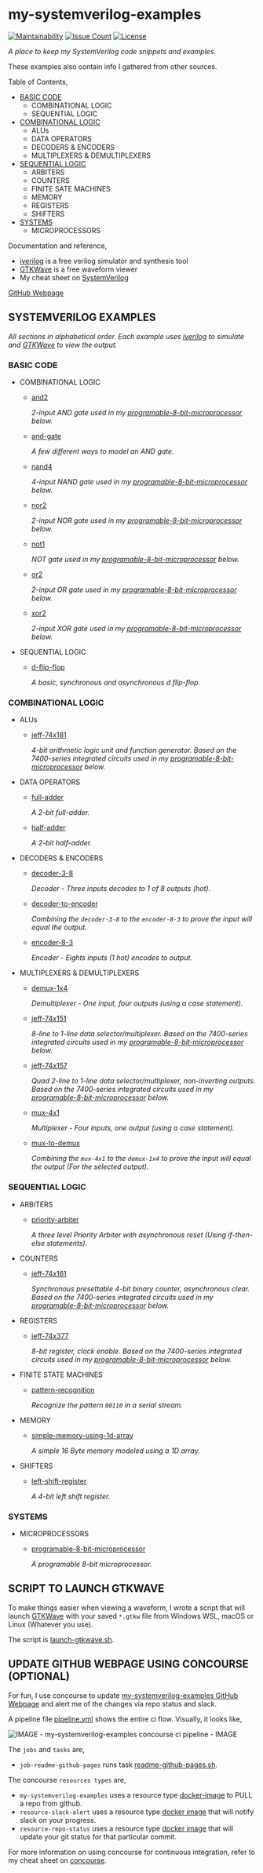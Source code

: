 # my-systemverilog-examples

[![Maintainability](https://api.codeclimate.com/v1/badges/7b6a0473affbce8049ee/maintainability)](https://codeclimate.com/github/JeffDeCola/my-systemverilog-examples/maintainability)
[![Issue Count](https://codeclimate.com/github/JeffDeCola/my-systemverilog-examples/badges/issue_count.svg)](https://codeclimate.com/github/JeffDeCola/my-systemverilog-examples/issues)
[![License](http://img.shields.io/:license-mit-blue.svg)](http://jeffdecola.mit-license.org)

_A place to keep my SystemVerilog code snippets and examples._

These examples also contain info I gathered from other sources.

Table of Contents,

* [BASIC CODE](https://github.com/JeffDeCola/my-systemverilog-examples#basic-code)
  * COMBINATIONAL LOGIC
  * SEQUENTIAL LOGIC
* [COMBINATIONAL LOGIC](https://github.com/JeffDeCola/my-systemverilog-examples#combinational-logic)
  * ALUs
  * DATA OPERATORS
  * DECODERS & ENCODERS
  * MULTIPLEXERS & DEMULTIPLEXERS
* [SEQUENTIAL LOGIC](https://github.com/JeffDeCola/my-systemverilog-examples#sequential-logic)
  * ARBITERS
  * COUNTERS
  * FINITE SATE MACHINES
  * MEMORY
  * REGISTERS
  * SHIFTERS
* [SYSTEMS](https://github.com/JeffDeCola/my-systemverilog-examples#systems)
  * MICROPROCESSORS

Documentation and reference,

* [iverilog](https://github.com/JeffDeCola/my-cheat-sheets/tree/master/hardware/tools/simulation/iverilog-cheat-sheet)
  is a free verilog simulator and synthesis tool
* [GTKWave](https://github.com/JeffDeCola/my-cheat-sheets/tree/master/hardware/tools/simulation/gtkwave-cheat-sheet)
  is a free waveform viewer
* My cheat sheet on
  [SystemVerilog](https://github.com/JeffDeCola/my-cheat-sheets/tree/master/hardware/development/languages/systemverilog-cheat-sheet)
  
[GitHub Webpage](https://jeffdecola.github.io/my-systemverilog-examples/)

## SYSTEMVERILOG EXAMPLES

_All sections in alphabetical order.
Each example uses
[iverilog](https://github.com/JeffDeCola/my-cheat-sheets/tree/master/hardware/tools/simulation/iverilog-cheat-sheet)
to simulate and
[GTKWave](https://github.com/JeffDeCola/my-cheat-sheets/tree/master/hardware/tools/simulation/gtkwave-cheat-sheet)
to view the output._

### BASIC CODE

* COMBINATIONAL LOGIC

  * [and2](https://github.com/JeffDeCola/my-systemverilog-examples/tree/master/basic-code/combinational-logic/and2)

    _2-input AND gate used in my
    [programable-8-bit-microprocessor](https://github.com/JeffDeCola/my-systemverilog-examples/tree/master/systems/microprocessors/programable-8-bit-microprocessor)
    below._

  * [and-gate](https://github.com/JeffDeCola/my-systemverilog-examples/tree/master/basic-code/combinational-logic/and-gate)

    _A few different ways to model an AND gate._

  * [nand4](https://github.com/JeffDeCola/my-systemverilog-examples/tree/master/basic-code/combinational-logic/nand4)

    _4-input NAND gate used in my
    [programable-8-bit-microprocessor](https://github.com/JeffDeCola/my-systemverilog-examples/tree/master/systems/microprocessors/programable-8-bit-microprocessor)
    below._

  * [nor2](https://github.com/JeffDeCola/my-systemverilog-examples/tree/master/basic-code/combinational-logic/nor2)

    _2-input NOR gate used in my
    [programable-8-bit-microprocessor](https://github.com/JeffDeCola/my-systemverilog-examples/tree/master/systems/microprocessors/programable-8-bit-microprocessor)
    below._

  * [not1](https://github.com/JeffDeCola/my-systemverilog-examples/tree/master/basic-code/combinational-logic/not1)

    _NOT gate used in my
    [programable-8-bit-microprocessor](https://github.com/JeffDeCola/my-systemverilog-examples/tree/master/systems/microprocessors/programable-8-bit-microprocessor)
    below._

  * [or2](https://github.com/JeffDeCola/my-systemverilog-examples/tree/master/basic-code/combinational-logic/or2)

    _2-input OR gate used in my
    [programable-8-bit-microprocessor](https://github.com/JeffDeCola/my-systemverilog-examples/tree/master/systems/microprocessors/programable-8-bit-microprocessor)
    below._

  * [xor2](https://github.com/JeffDeCola/my-systemverilog-examples/tree/master/basic-code/combinational-logic/xor2)

    _2-input XOR gate used in my
    [programable-8-bit-microprocessor](https://github.com/JeffDeCola/my-systemverilog-examples/tree/master/systems/microprocessors/programable-8-bit-microprocessor)
    below._

* SEQUENTIAL LOGIC

  * [d-flip-flop](https://github.com/JeffDeCola/my-systemverilog-examples/tree/master/basic-code/sequential-logic/d-flip-flop)

     _A basic, synchronous and asynchronous d flip-flop._

### COMBINATIONAL LOGIC

* ALUs

  * [jeff-74x181](https://github.com/JeffDeCola/my-systemverilog-examples/tree/master/combinational-logic/alus/jeff-74x181)

    _4-bit arithmetic logic unit and function generator.
    Based on the 7400-series integrated circuits used in my
    [programable-8-bit-microprocessor](https://github.com/JeffDeCola/my-systemverilog-examples/tree/master/systems/microprocessors/programable-8-bit-microprocessor)
    below._

* DATA OPERATORS

  * [full-adder](https://github.com/JeffDeCola/my-systemverilog-examples/tree/master/combinational-logic/data-operators/full-adder)

    _A 2-bit full-adder._

  * [half-adder](https://github.com/JeffDeCola/my-systemverilog-examples/tree/master/combinational-logic/data-operators/half-adder)

    _A 2-bit half-adder._

* DECODERS & ENCODERS

  * [decoder-3-8](https://github.com/JeffDeCola/my-systemverilog-examples/tree/master/combinational-logic/decoders-and-encoders/decoder-3-8)

    _Decoder - Three inputs decodes to 1 of 8 outputs (hot)._

  * [decoder-to-encoder](https://github.com/JeffDeCola/my-systemverilog-examples/tree/master/combinational-logic/decoders-and-encoders/decoder-to-encoder)

    _Combining the `decoder-3-8` to the `encoder-8-3` to prove the input will equal
    the output._

  * [encoder-8-3](https://github.com/JeffDeCola/my-systemverilog-examples/tree/master/combinational-logic/decoders-and-encoders/encoder-8-3)

    _Encoder - Eights inputs (1 hot) encodes to output._

* MULTIPLEXERS & DEMULTIPLEXERS

  * [demux-1x4](https://github.com/JeffDeCola/my-systemverilog-examples/tree/master/combinational-logic/multiplexers-and-demultiplexers/demux-1x4)

    _Demultiplexer - One input, four outputs (using a case statement)._

  * [jeff-74x151](https://github.com/JeffDeCola/my-systemverilog-examples/tree/master/combinational-logic/multiplexers-and-demultiplexers/jeff-74x151)

    _8-line to 1-line data selector/multiplexer.
    Based on the 7400-series integrated circuits used in my
    [programable-8-bit-microprocessor](https://github.com/JeffDeCola/my-systemverilog-examples/tree/master/systems/microprocessors/programable-8-bit-microprocessor)
    below._

  * [jeff-74x157](https://github.com/JeffDeCola/my-systemverilog-examples/tree/master/combinational-logic/multiplexers-and-demultiplexers/jeff-74x157)

    _Quad 2-line to 1-line data selector/multiplexer, non-inverting outputs.
    Based on the 7400-series integrated circuits used in my
    [programable-8-bit-microprocessor](https://github.com/JeffDeCola/my-systemverilog-examples/tree/master/systems/microprocessors/programable-8-bit-microprocessor)
    below._

  * [mux-4x1](https://github.com/JeffDeCola/my-systemverilog-examples/tree/master/combinational-logic/multiplexers-and-demultiplexers/mux-4x1)

    _Multiplexer - Four inputs, one output (using a case statement)._

  * [mux-to-demux](https://github.com/JeffDeCola/my-systemverilog-examples/tree/master/combinational-logic/multiplexers-and-demultiplexers/mux-to-demux)  

    _Combining the `mux-4x1` to the `demux-1x4` to prove the input will equal
    the output (For the selected output)._

### SEQUENTIAL LOGIC

* ARBITERS

  * [priority-arbiter](https://github.com/JeffDeCola/my-systemverilog-examples/tree/master/sequential-logic/arbiters/priority-arbiter)

    _A three level Priority Arbiter with asynchronous reset
    (Using if-then-else statements)._

* COUNTERS

  * [jeff-74x161](https://github.com/JeffDeCola/my-systemverilog-examples/tree/master/sequential-logic/counters/jeff-74x161)

    _Synchronous presettable 4-bit binary counter, asynchronous clear.
    Based on the 7400-series integrated circuits used in my
    [programable-8-bit-microprocessor](https://github.com/JeffDeCola/my-systemverilog-examples/tree/master/systems/microprocessors/programable-8-bit-microprocessor)
    below._

* REGISTERS

  * [jeff-74x377](https://github.com/JeffDeCola/my-systemverilog-examples/tree/master/sequential-logic/registers/jeff-74x377)

    _8-bit register, clock enable.
    Based on the 7400-series integrated circuits used in my
    [programable-8-bit-microprocessor](https://github.com/JeffDeCola/my-systemverilog-examples/tree/master/systems/microprocessors/programable-8-bit-microprocessor)
    below._

* FINITE STATE MACHINES

  * [pattern-recognition](https://github.com/JeffDeCola/my-systemverilog-examples/tree/master/sequential-logic/finite-state-machines/pattern-recognition)

    _Recognize the pattern `00110` in a serial stream._

* MEMORY

  * [simple-memory-using-1d-array](https://github.com/JeffDeCola/my-systemverilog-examples/tree/master/sequential-logic/memory/simple-memory-using-1d-array)

    _A simple 16 Byte memory modeled using a 1D array._

* SHIFTERS

  * [left-shift-register](https://github.com/JeffDeCola/my-systemverilog-examples/tree/master/sequential-logic/shifters/left-shift-register)

    _A 4-bit left shift register._

### SYSTEMS

* MICROPROCESSORS

  * [programable-8-bit-microprocessor](https://github.com/JeffDeCola/my-systemverilog-examples/tree/master/systems/microprocessors/programable-8-bit-microprocessor)

    _A programable 8-bit microprocessor._

## SCRIPT TO LAUNCH GTKWAVE

To make things easier when viewing a waveform, I wrote a script that will launch
[GTKWave](https://github.com/JeffDeCola/my-cheat-sheets/tree/master/hardware/tools/simulation/gtkwave-cheat-sheet)
with your saved `*.gtkw` file
from Windows WSL, macOS or Linux (Whatever you use).

The script is
[launch-gtkwave.sh](launch-GTKWave-script/launch-gtkwave.sh).

## UPDATE GITHUB WEBPAGE USING CONCOURSE (OPTIONAL)

For fun, I use concourse to update
[my-systemverilog-examples GitHub Webpage](https://jeffdecola.github.io/my-systemverilog-examples/)
and alert me of the changes via repo status and slack.

A pipeline file [pipeline.yml](https://github.com/JeffDeCola/my-systemverilog-examples/tree/master/ci/pipeline.yml)
shows the entire ci flow. Visually, it looks like,

![IMAGE - my-systemverilog-examples concourse ci pipeline - IMAGE](docs/pics/my-systemverilog-examples-pipeline.jpg)

The `jobs` and `tasks` are,

* `job-readme-github-pages` runs task
  [readme-github-pages.sh](https://github.com/JeffDeCola/my-systemverilog-examples/tree/master/ci/scripts/readme-github-pages.sh).

The concourse `resources types` are,

* `my-systemverilog-examples` uses a resource type
  [docker-image](https://hub.docker.com/r/concourse/git-resource/)
  to PULL a repo from github.
* `resource-slack-alert` uses a resource type
  [docker image](https://hub.docker.com/r/cfcommunity/slack-notification-resource)
  that will notify slack on your progress.
* `resource-repo-status` uses a resource type
  [docker image](https://hub.docker.com/r/dpb587/github-status-resource)
  that will update your git status for that particular commit.

For more information on using concourse for continuous integration,
refer to my cheat sheet on [concourse](https://github.com/JeffDeCola/my-cheat-sheets/tree/master/software/operations-tools/continuous-integration-continuous-deployment/concourse-cheat-sheet).

